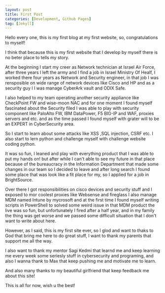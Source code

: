 ```yaml
---
layout: post
title: First Post
categories: [Development, Github Pages]
tag: [Jekyll] 
---
```


Hello every one, this is my first blog at my first website, so, congratulations to myself!


I think that because this is my first website that I develop by myself there is no beter place to tells my story.

At the beginning I start my creer as Network technician at Israel Air Force, after three years I left the army and I find a job in Israel Ministry Of Healf, I worked there four years as Network and Security engineer, in that job I was rensposible on wide range of network devices like Cisco and HP and as a security guy I I was manage CyberArk vault and ODIX Safe.

I also helped to my team operating another security appliance like CheckPoint FW and wise-moon NAC and for one moment I found myself fascinated about the Security filed I was able to play with security component like PaloAlto FW, IBM DataPower, F5 BIG-IP and WAF, proxies servers and etc. and as the time passed I found myself with grater will to be an EXPERT in CyberSecurity area.

So I start to learn about some attacks like XSS ,SQL injection, CSRF etc. I also start to lern python and challenge myself with challenge website coding python.


It was so fun, I leaned and play with everything product that I was able to put my hands on! but after while I can't able to see my future in that place because of the bureaucracy in the Information Department that made some changes in our team so I decided to leave and after long search I found some place that was look like a fit place for my, so I applied for a job in BrightSource.


Over there I got responsibilities on cisco devices and security stuff and I exposed to mor coolest proxies like Websense and fireglass I also manage MDM named Intune by mycrosoft and at the first time I found myself writing scripts in PowerShell to solved some weird issue in that MDM product the live was so fun, but unfortunately I fired after a half year, and in my family the thing was get worse and we passed some difficult situation that I don't want to write about here.


However, as I said, this is my first site ever, so I glod and want to thaks to God that bring me here to do great stuff, I want to thank my parents that support me all the way.

I also want to thank my mentor Sagi Kedmi that learnd me and keep learning me every week some seriesly stuff in cybersecurity and programing, and also I wanna thank to Max that keep pushing me and motivate me to learn.

And also many thanks to my beautiful girlfriend that keep feedback me about this site!

This is all for now, wish u the best!
